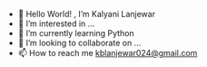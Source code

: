- 👋 Hello World! , I’m Kalyani Lanjewar
- 👀 I’m interested in ...
- 🌱 I’m currently learning Python
- 💞️ I’m looking to collaborate on ...
- 📫 How to reach me kblanjewar024@gmail.com

<!---
Kalyani2419/Kalyani2419 is a ✨ special ✨ repository because its `README.md` (this file) appears on your GitHub profile.
You can click the Preview link to take a look at your changes.
--->
